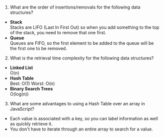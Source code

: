 1. What are the order of insertions/removals for the following data structures?  
* **Stack**  
Stacks are LIFO (Last In First Out) so when you add something to the top of the stack, you need to remove that one first.
* **Queue**  
Queues are FIFO, so the first element to be added to the queue will be the first one to be removed.


2. What is the retrieval time complexity for the following data structures?  
* **Linked List**  
O(n)
* **Hash Table**  
Best: O(1) Worst: O(n)
* **Binary Search Trees**  
O(log(n))


3. What are some advantages to using a Hash Table over an array in JavaScript?  
* Each value is associated with a key, so you can label information as well as quickly retrieve it.
* You don't have to iterate through an entire array to search for a value.
